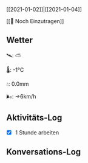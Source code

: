 [[2021-01-02]]|[[2021-01-04]]

[[📅 Noch Einzutragen]]

## Wetter

🛰: ⛅️

🌡: -1°C

💧: 0.0mm

🌬: →6km/h

## Aktivitäts-Log

- [x] 1 Stunde arbeiten
## Konversations-Log

